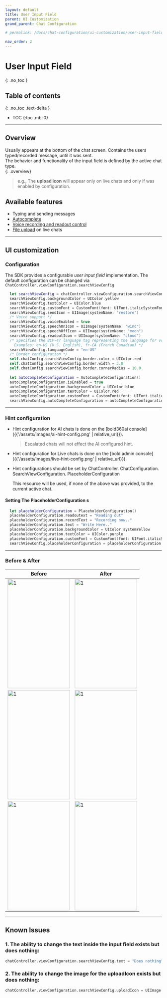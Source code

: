 ```yaml
---
layout: default
title: User Input Field
parent: UI Customization
grand_parent: Chat Configuration 

# permalink: /docs/chat-configuration/ui-customization/user-input-field

nav_order: 2
---
```


# User Input Field

{: .no_toc }

## Table of contents

{: .no_toc .text-delta }

- TOC
{:toc .mb-0}

---

## Overview

Usually appears at the bottom of the chat screen. Contains the users typed/recorded message, until it was sent.   
The behavior and functionality of the input field is defined by the active chat type.   
{: .overview}

> e.g., The **upload icon** will appear only on live chats and only if was enabled by configuration.

## Available features

* Typing and sending messages 
* [Autocomplete](../../../../docs/advanced-topics/autocomplete/in-chat)
* [Voice recording and readout control](../../../../docs/advanced-topics/voice)
* [File upload](../../../../docs/advanced-topics/file-upload) on live chats

---

## UI customization

### Configuration   

  The SDK provides a configurable _user input field_ implementation.
  The default configuration can be changed via `ChatController.viewConfiguration.searchViewConfig`

  
  

``` swift
  let searchViewConfig = chatController.viewConfiguration.searchViewConfig
  searchViewConfig.backgroundColor = UIColor.yellow
  searchViewConfig.textColor = UIColor.blue
  searchViewConfig.customFont = CustomFont(font: UIFont.italicSystemFont(ofSize: 15))
  searchViewConfig.sendIcon = UIImage(systemName: "restore")
  /* Voice support */
  searchViewConfig.voiceEnabled = true
  searchViewConfig.speechOnIcon = UIImage(systemName: "wind")
  searchViewConfig.speechOffIcon = UIImage(systemName: "moon")
  searchViewConfig.readoutIcon = UIImage(systemName: "cloud")
  /* Specifies the BCP-47 language tag representing the language for voice recognition.
    Examples: en-US (U.S. English), fr-CA (French Canadian) */
  searchViewConfig.languageCode = "en-US"
  /* Border configuration */
  self.chatConfig.searchViewConfig.border.color = UIColor.red
  self.chatConfig.searchViewConfig.border.width = 3.0
  self.chatConfig.searchViewConfig.border.cornerRadius = 10.0
  
  let autoCompleteConfiguration = AutoCompleteConfiguration()
  autoCompleteConfiguration.isEnabled = true
  autoCompleteConfiguration.backgroundColor = UIColor.blue
  autoCompleteConfiguration.textColor = UIColor.red
  autoCompleteConfiguration.customFont = CustomFont(font: UIFont.italicSystemFont(ofSize: 15))
  searchViewConfig.autoCompleteConfiguration = autoCompleteConfiguration
  ```

---

### Hint configuration

* Hint configuration for AI chats is done on the [bold360ai console]({{'/assets/images/ai-hint-config.png' | relative_url}}).

  > Escalated chats will not effect the AI configured hint.

* Hint configuration for Live chats is done on the [bold admin console]({{'/assets/images/live-hint-config.png' | relative_url}}). 

* Hint configurations should be set by ChatController. ChatConfiguration. SearchViewConfiguration. PlaceholderConfiguration

  This resource will be used, if none of the above was provided, to the current active chat.

#### Setting The PlaceholderConfiguration s

``` swift
  let placeholderConfiguration = PlaceholderConfiguration()
  placeholderConfiguration.readoutext = "Reading out"
  placeholderConfiguration.recordText = "Recording now.."
  placeholderConfiguration.text = "Write Here.."
  placeholderConfiguration.backgroundColor = UIColor.systemYellow
  placeholderConfiguration.textColor = UIColor.purple
  placeholderConfiguration.customFont = CustomFont(font: UIFont.italicSystemFont(ofSize: 15))
  searchViewConfig.placeholderConfiguration = placeholderConfiguration
  ```

---

### Before & After

| Before                                                                                           | After                                                                                           |
| ------------------------------------------------------------------------------------------------ | ----------------------------------------------------------------------------------------------- |
| <img src="../../../../assets/images/searchbar_before.png"  alt="1" width = 200px height = 350px> | <img src="../../../../assets/images/searchbar_after.png"  alt="1" width = 200px height = 350px> |
| <img src="../../../../assets/images/record_before.png"  alt="1" width = 200px height = 350px>    | <img src="../../../../assets/images/record_after.png"  alt="1" width = 200px height = 350px>    |
| <img src="../../../../assets/images/readout_before.png"  alt="1" width = 200px height = 350px>   | <img src="../../../../assets/images/readout_after.png"  alt="1" width = 200px height = 350px>   |

---

## Known Issues

### 1. The ability to change the text inside the input field exists but does nothing:

``` swift
chatController.viewConfiguration.searchViewConfig.text = "Does nothing"
```

### 2. The ability to change the image for the uploadIcon exists but does nothing:

``` swift
chatController.viewConfiguration.searchViewConfig.uploadIcon = UIImage(systemName: "search")
```

  

  
